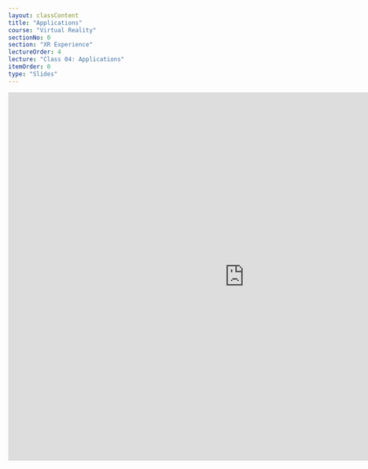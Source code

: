 ```yaml
---
layout: classContent
title: "Applications"
course: "Virtual Reality"
sectionNo: 0
section: "XR Experience"
lectureOrder: 4
lecture: "Class 04: Applications"
itemOrder: 0
type: "Slides"
---
```


<iframe src="https://docs.google.com/presentation/d/e/2PACX-1vS9bb2qrur6UXtbPrW4JPrK4KQ1sLHK-N0m4-h_fWbTadSm9H06c6EICEWtwB_Isn1dDR1LhxlbFKOk/embed?start=false&loop=false&delayms=3000" frameborder="0" width="960" height="749" allowfullscreen="true" mozallowfullscreen="true" webkitallowfullscreen="true"></iframe>